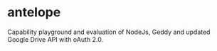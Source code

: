 antelope
========

Capability playground and evaluation of NodeJs, Geddy and updated Google Drive API with oAuth 2.0.
